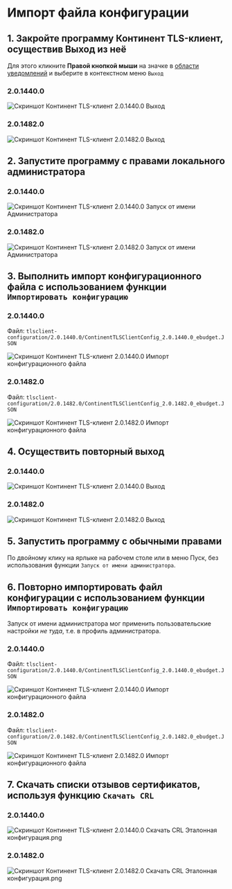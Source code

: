 # Импорт файла конфигурации

## 1. Закройте программу Континент TLS-клиент, осуществив Выход из неё

Для этого кликните **Правой кнопкой мыши** на значке в [области уведомлений](../../terminology.md#область-уведомлений) и выберите в контекстном меню `Выход`

<!-- tabs:start -->

### **2.0.1440.0**

![Скриншот Континент TLS-клиент 2.0.1440.0 Выход](../../assets/common-images/Continent_TlsClient/2.0.1440.0/Continent_TlsClient-2.0.1440.0-Exit.png)

### **2.0.1482.0**

![Скриншот Континент TLS-клиент 2.0.1482.0 Выход](../../assets/common-images/Continent_TlsClient/2.0.1482.0/Continent_TlsClient-2.0.1482.0-Exit.png)

<!-- tabs:end -->

## 2. Запустите программу с правами локального администратора

<!-- tabs:start -->

### **2.0.1440.0**

![Скриншот Континент TLS-клиент 2.0.1440.0 Запуск от имени Администратора](../../assets/common-images/Continent_TlsClient/2.0.1440.0/Continent_TlsClient-2.0.1440.0-Run_as_admin.png)

### **2.0.1482.0**

![Скриншот Континент TLS-клиент 2.0.1482.0 Запуск от имени Администратора](../../assets/common-images/Continent_TlsClient/2.0.1482.0/Continent_TlsClient-2.0.1482.0-Run_as_admin.png)

<!-- tabs:end -->

## 3. Выполнить импорт конфигурационного файла с использованием функции `Импортировать конфигурацию`

<!-- tabs:start -->

### **2.0.1440.0**

Файл: `tlsclient-configuration/2.0.1440.0/ContinentTLSClientConfig_2.0.1440.0_ebudget.JSON`

![Скриншот Континент TLS-клиент 2.0.1440.0 Импорт конфигурационного файла](../../assets/common-images/Continent_TlsClient/2.0.1440.0/Continent_TlsClient-2.0.1440.0-Import_config.png)

### **2.0.1482.0**

Файл: `tlsclient-configuration/2.0.1482.0/ContinentTLSClientConfig_2.0.1482.0_ebudget.JSON`

![Скриншот Континент TLS-клиент 2.0.1482.0 Импорт конфигурационного файла](../../assets/common-images/Continent_TlsClient/2.0.1482.0/Continent_TlsClient-2.0.1482.0-Import_config.png)

<!-- tabs:end -->

## 4. Осуществить повторный выход

<!-- tabs:start -->

### **2.0.1440.0**

![Скриншот Континент TLS-клиент 2.0.1440.0 Выход](../../assets/common-images/Continent_TlsClient/2.0.1440.0/Continent_TlsClient-2.0.1440.0-Exit.png)

### **2.0.1482.0**

![Скриншот Континент TLS-клиент 2.0.1482.0 Выход](../../assets/common-images/Continent_TlsClient/2.0.1482.0/Continent_TlsClient-2.0.1482.0-Exit.png)

<!-- tabs:end -->

## 5. Запустить программу с обычными правами

По двойному клику на ярлыке на рабочем столе или в меню Пуск, без использования функции `Запуск от имени администратора`.

## 6. Повторно импортировать файл конфигурации с использованием функции `Импортировать конфигурацию`

Запуск от имени администратора мог применить пользовательские настройки _не туда_, т.е. в профиль администратора.

<!-- tabs:start -->

### **2.0.1440.0**

Файл: `tlsclient-configuration/2.0.1440.0/ContinentTLSClientConfig_2.0.1440.0_ebudget.JSON`

![Скриншот Континент TLS-клиент 2.0.1440.0 Импорт конфигурационного файла](../../assets/common-images/Continent_TlsClient/2.0.1440.0/Continent_TlsClient-2.0.1440.0-Import_config.png)

### **2.0.1482.0**

Файл: `tlsclient-configuration/2.0.1482.0/ContinentTLSClientConfig_2.0.1482.0_ebudget.JSON`

![Скриншот Континент TLS-клиент 2.0.1482.0 Импорт конфигурационного файла](../../assets/common-images/Continent_TlsClient/2.0.1482.0/Continent_TlsClient-2.0.1482.0-Import_config.png)

<!-- tabs:end -->

## 7. Скачать списки отзывов сертификатов, используя функцию `Скачать CRL`

<!-- tabs:start -->

### **2.0.1440.0**

![Скриншот Континент TLS-клиент 2.0.1440.0 Скачать CRL Эталонная конфигурация.png](../../assets/common-images/Continent_TlsClient/2.0.1440.0/Continent_TlsClient-2.0.1440.0-CDP-Download_CRL.png)

### **2.0.1482.0**

![Скриншот Континент TLS-клиент 2.0.1482.0 Скачать CRL Эталонная конфигурация.png](../../assets/common-images/Continent_TlsClient/2.0.1482.0/Continent_TlsClient-2.0.1482.0-CDP-Download_CRL.png)

<!-- tabs:end -->

<!-- // code: language=markdown insertSpaces=true tabSize=2 -->
